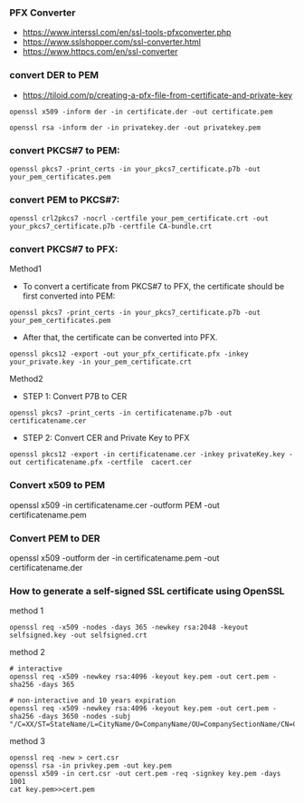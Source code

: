 ### PFX Converter
- https://www.interssl.com/en/ssl-tools-pfxconverter.php
- https://www.sslshopper.com/ssl-converter.html
- https://www.httpcs.com/en/ssl-converter


### convert DER to PEM
- https://tiloid.com/p/creating-a-pfx-file-from-certificate-and-private-key
```
openssl x509 -inform der -in certificate.der -out certificate.pem
```
```
openssl rsa -inform der -in privatekey.der -out privatekey.pem
```
### convert PKCS#7 to PEM:
```
openssl pkcs7 -print_certs -in your_pkcs7_certificate.p7b -out your_pem_certificates.pem
```
### convert PEM to PKCS#7:
```
openssl crl2pkcs7 -nocrl -certfile your_pem_certificate.crt -out your_pkcs7_certificate.p7b -certfile CA-bundle.crt
```
### convert PKCS#7 to PFX:
Method1
- To convert a certificate from PKCS#7 to PFX, the certificate should be first converted into PEM:
```
openssl pkcs7 -print_certs -in your_pkcs7_certificate.p7b -out your_pem_certificates.pem
```
- After that, the certificate can be converted into PFX.
```
openssl pkcs12 -export -out your_pfx_certificate.pfx -inkey your_private.key -in your_pem_certificate.crt
```
Method2
- STEP 1: Convert P7B to CER
```
openssl pkcs7 -print_certs -in certificatename.p7b -out certificatename.cer
```
- STEP 2: Convert CER and Private Key to PFX
```
openssl pkcs12 -export -in certificatename.cer -inkey privateKey.key -out certificatename.pfx -certfile  cacert.cer
```
### Convert x509 to PEM
openssl x509 -in certificatename.cer -outform PEM -out certificatename.pem

### Convert PEM to DER
openssl x509 -outform der -in certificatename.pem -out certificatename.der


### How to generate a self-signed SSL certificate using OpenSSL

method 1
```
openssl req -x509 -nodes -days 365 -newkey rsa:2048 -keyout selfsigned.key -out selfsigned.crt
```
method 2
```
# interactive
openssl req -x509 -newkey rsa:4096 -keyout key.pem -out cert.pem -sha256 -days 365

# non-interactive and 10 years expiration
openssl req -x509 -newkey rsa:4096 -keyout key.pem -out cert.pem -sha256 -days 3650 -nodes -subj "/C=XX/ST=StateName/L=CityName/O=CompanyName/OU=CompanySectionName/CN=CommonNameOrHostname"
```
method 3

```
openssl req -new > cert.csr
openssl rsa -in privkey.pem -out key.pem
openssl x509 -in cert.csr -out cert.pem -req -signkey key.pem -days 1001
cat key.pem>>cert.pem
```
